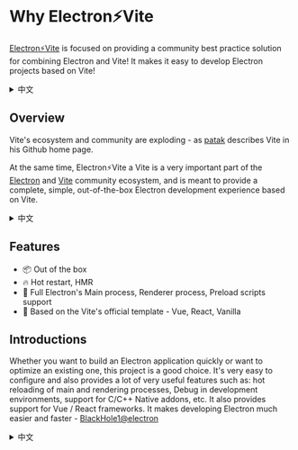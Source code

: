 # Why Electron⚡️Vite

[Electron⚡️Vite](https://github.com/electron-vite) is focused on providing a community best practice solution for combining Electron and Vite! It makes it easy to develop Electron projects based on Vite!

<details>
  <summary>
  中文
  </summary>
<a href="https://github.com/electron-vite">Electron⚡️Vite</a> 致力于提供 Electron 与 Vite 结合的最佳社区实践方案！它使得基于 Vite 开发的 Electron 工程变得十分简单！
</details>

## Overview

Vite's ecosystem and community are exploding - as [patak](https://github.com/patak-dev) describes Vite in his Github home page.

At the same time, Electron⚡️Vite a Vite is a very important part of the [Electron](https://www.electronjs.org/) and [Vite](https://vitejs.dev/) community ecosystem, and is meant to provide a complete, simple, out-of-the-box Electron development experience based on Vite.

<details>
  <summary>
  中文
  </summary>
Vite 的生态系统和社区正在爆炸式增长 - 正如 <a href="https://github.com/patak-dev">patak</a> 在他的 Github 首页中自我介绍中这样阐述 Vite。

与此同时，Electron⚡️Vite 作为 Electron 与 Vite 社区生态系统非常重要的一部分，旨指基于 Vite 提供完整、简单、开箱即用的 Electron 开发体验。
</details>

## Features

- 📦 Out of the box
- 🔥 Hot restart, HMR
- 💪 Full Electron's Main process, Renderer process, Preload scripts support
- 🎯 Based on the Vite's official template - Vue, React, Vanilla

## Introductions

Whether you want to build an Electron application quickly or want to optimize an existing one, this project is a good choice. It's very easy to configure and also provides a lot of very useful features such as: hot reloading of main and rendering processes, Debug in development environments, support for C/C++ Native addons, etc. It also provides support for Vue / React frameworks. It makes developing Electron much easier and faster - [BlackHole1@electron](https://github.com/BlackHole1)

<details>
  <summary>
  中文
  </summary>
  无论你是想快速构建一个 Electron 应用还是想优化现有的 Electron 应用，这个项目都是一个不错的选择。它的配置非常简单，同时也提供了很多非常有用的功能，比如：主进程和渲染进程的热重载、开发环境下的 Debug、支持 C/C++ Native addons 等等。以及还提供了 Vue / React 框架的支持。它使得开发 Electron 变的更加容易和快速 - <a href="https://github.com/BlackHole1">BlackHole1@electron</a>
</details>
